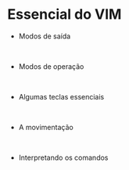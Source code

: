# Essencial do VIM

- Modos de saída

<br>

- Modos de operação

<br>

- Algumas teclas essenciais

<br>

- A movimentação

<br>

- Interpretando os comandos
